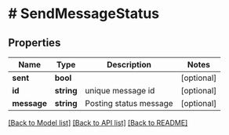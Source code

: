 # # SendMessageStatus

## Properties

Name | Type | Description | Notes
------------ | ------------- | ------------- | -------------
**sent** | **bool** |  | [optional]
**id** | **string** | unique message id | [optional]
**message** | **string** | Posting status message | [optional]

[[Back to Model list]](../../README.md#models) [[Back to API list]](../../README.md#endpoints) [[Back to README]](../../README.md)
